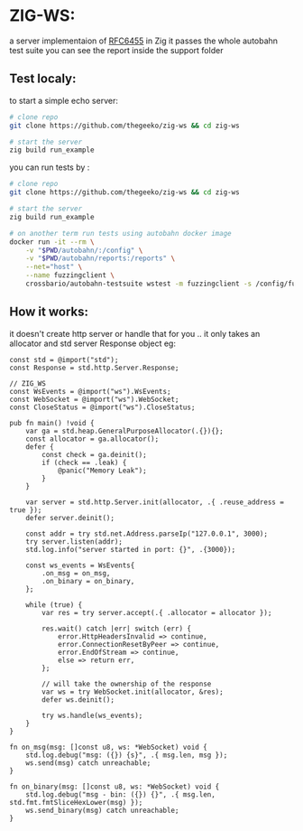 # ZIG-WS:

a server implementaion of [RFC6455](https://datatracker.ietf.org/doc/html/rfc6455) in Zig it passes the whole autobahn test suite you can see the report inside the support folder

## Test localy:

to start a simple echo server:

```bash
# clone repo
git clone https://github.com/thegeeko/zig-ws && cd zig-ws

# start the server
zig build run_example
```

you can run tests by :

```bash
# clone repo
git clone https://github.com/thegeeko/zig-ws && cd zig-ws

# start the server
zig build run_example

# on another term run tests using autobahn docker image
docker run -it --rm \
    -v "$PWD/autobahn/:/config" \
    -v "$PWD/autobahn/reports:/reports" \
    --net="host" \
    --name fuzzingclient \
    crossbario/autobahn-testsuite wstest -m fuzzingclient -s /config/fuzzingclient.json
```

## How it works:

it doesn't create http server or handle that for you .. it only takes an allocator and std server Response object eg: 

```zig
const std = @import("std");
const Response = std.http.Server.Response;

// ZIG_WS
const WsEvents = @import("ws").WsEvents;
const WebSocket = @import("ws").WebSocket;
const CloseStatus = @import("ws").CloseStatus;

pub fn main() !void {
    var ga = std.heap.GeneralPurposeAllocator(.{}){};
    const allocator = ga.allocator();
    defer {
        const check = ga.deinit();
        if (check == .leak) {
            @panic("Memory Leak");
        }
    }

    var server = std.http.Server.init(allocator, .{ .reuse_address = true });
    defer server.deinit();

    const addr = try std.net.Address.parseIp("127.0.0.1", 3000);
    try server.listen(addr);
    std.log.info("server started in port: {}", .{3000});

    const ws_events = WsEvents{
        .on_msg = on_msg,
        .on_binary = on_binary,
    };

    while (true) {
        var res = try server.accept(.{ .allocator = allocator });

        res.wait() catch |err| switch (err) {
            error.HttpHeadersInvalid => continue,
            error.ConnectionResetByPeer => continue,
            error.EndOfStream => continue,
            else => return err,
        };

        // will take the ownership of the response
        var ws = try WebSocket.init(allocator, &res);
        defer ws.deinit();

        try ws.handle(ws_events);
    }
}

fn on_msg(msg: []const u8, ws: *WebSocket) void {
    std.log.debug("msg: ({}) {s}", .{ msg.len, msg });
    ws.send(msg) catch unreachable;
}

fn on_binary(msg: []const u8, ws: *WebSocket) void {
    std.log.debug("msg - bin: ({}) {}", .{ msg.len, std.fmt.fmtSliceHexLower(msg) });
    ws.send_binary(msg) catch unreachable;
}
```
